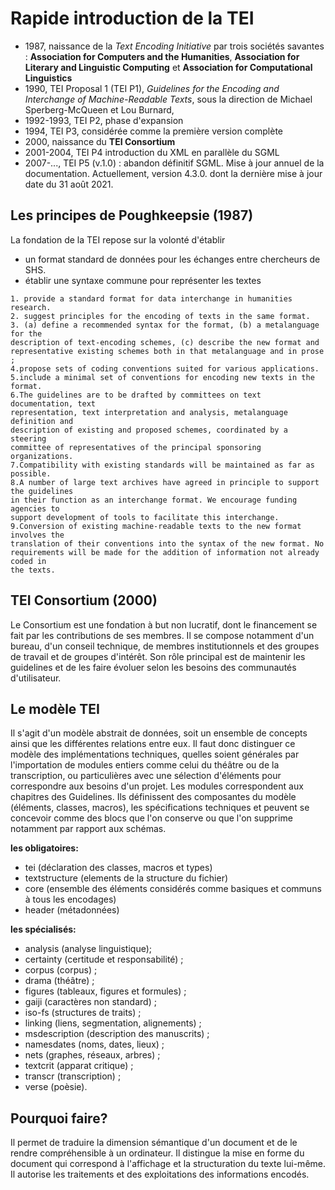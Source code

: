 # Rapide introduction de la TEI

- 1987, naissance de la *Text Encoding Initiative* par trois sociétés savantes :
**Association for Computers and the Humanities**, **Association for Literary and
Linguistic Computing** et **Association for Computational Linguistics**
- 1990, TEI Proposal 1 (TEI P1), *Guidelines for the Encoding and Interchange of
Machine-Readable Texts*, sous la direction de Michael Sperberg-McQueen et Lou Burnard,
- 1992-1993, TEI P2, phase d'expansion
- 1994, TEI P3, considérée comme la première version complète
- 2000, naissance du **TEI Consortium**
- 2001-2004, TEI P4 introduction du XML en parallèle du SGML
- 2007-..., TEI P5 (v.1.0) : abandon définitif SGML. Mise à jour annuel de la documentation. Actuellement, version 4.3.0. dont la dernière mise à jour date du 31 août 2021.

## Les principes de Poughkeepsie (1987)
La fondation de la TEI repose sur la volonté d'établir
- un format standard de données pour les échanges entre chercheurs de SHS.
- établir une syntaxe commune pour représenter les textes

```
1. provide a standard format for data interchange in humanities research.
2. suggest principles for the encoding of texts in the same format.
3. (a) define a recommended syntax for the format, (b) a metalanguage for the
description of text-encoding schemes, (c) describe the new format and
representative existing schemes both in that metalanguage and in prose ;
4.propose sets of coding conventions suited for various applications.
5.include a minimal set of conventions for encoding new texts in the format.
6.The guidelines are to be drafted by committees on text documentation, text
representation, text interpretation and analysis, metalanguage definition and
description of existing and proposed schemes, coordinated by a steering
committee of representatives of the principal sponsoring organizations.
7.Compatibility with existing standards will be maintained as far as possible.
8.A number of large text archives have agreed in principle to support the guidelines
in their function as an interchange format. We encourage funding agencies to
support development of tools to facilitate this interchange.
9.Conversion of existing machine-readable texts to the new format involves the
translation of their conventions into the syntax of the new format. No
requirements will be made for the addition of information not already coded in
the texts.
```

## TEI Consortium (2000)
Le Consortium est une fondation à but non lucratif, dont le financement se fait par les contributions de ses membres. Il se compose notamment d'un bureau, d'un conseil technique, de membres institutionnels et des groupes de travail et de groupes d'intérêt.
Son rôle principal est de maintenir les guidelines et de les faire évoluer selon les besoins des communautés d'utilisateur.

## Le modèle TEI
Il s'agit d'un modèle abstrait de données, soit un ensemble de concepts ainsi que les différentes relations entre eux. Il faut donc distinguer ce modèle des implémentations techniques, quelles soient générales par l'importation de modules entiers comme celui du théâtre ou de la transcription, ou particulières avec une sélection d'éléments pour correspondre aux besoins d'un projet.
Les modules correspondent aux chapitres des Guidelines. Ils définissent des composantes du modèle (éléments, classes, macros), les spécifications techniques et peuvent se concevoir comme des blocs que l'on conserve ou que l'on supprime notamment par rapport aux schémas.

**les obligatoires:**
- tei (déclaration des classes, macros et types)
- textstructure (elements de la structure du fichier)
- core (ensemble des éléments considérés comme basiques et communs à tous les encodages)
- header (métadonnées)

**les spécialisés:**
- analysis (analyse linguistique);
- certainty (certitude et responsabilité) ;
- corpus (corpus) ;
- drama (théâtre) ;
- figures (tableaux, figures et formules) ;
- gaiji (caractères non standard) ;
- iso-fs (structures de traits) ;
- linking (liens, segmentation, alignements) ;
- msdescription (description des manuscrits) ;
- namesdates (noms, dates, lieux) ;
- nets (graphes, réseaux, arbres) ;
- textcrit (apparat critique) ;
- transcr (transcription) ;
- verse (poèsie).

## Pourquoi faire?
Il permet de traduire la dimension sémantique d'un document et de le rendre compréhensible à un ordinateur.
Il distingue la mise en forme du document qui correspond à l'affichage et la structuration du texte lui-même.
Il autorise les traitements et des exploitations des informations encodés.
